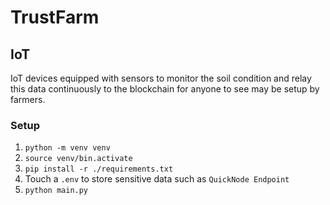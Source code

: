 # TrustFarm

## IoT
IoT devices equipped with sensors to monitor the soil condition and relay this data continuously to the blockchain for anyone to see may be setup by farmers.

### Setup
1. `python -m venv venv`
2. `source venv/bin.activate`
3. `pip install -r ./requirements.txt`
4. Touch a `.env` to store sensitive data such as `QuickNode Endpoint`
5. `python main.py`
